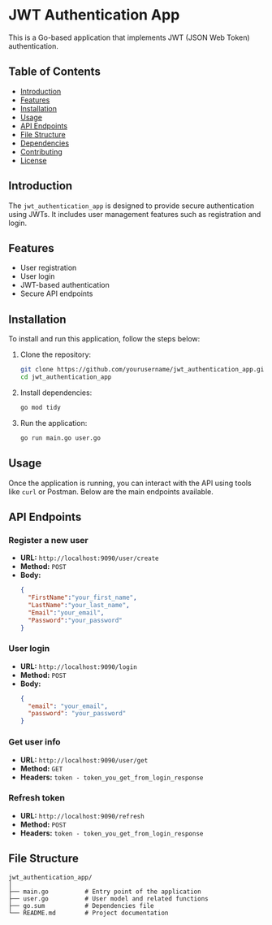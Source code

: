 # JWT Authentication App

This is a Go-based application that implements JWT (JSON Web Token) authentication.

## Table of Contents
- [Introduction](#introduction)
- [Features](#features)
- [Installation](#installation)
- [Usage](#usage)
- [API Endpoints](#api-endpoints)
- [File Structure](#file-structure)
- [Dependencies](#dependencies)
- [Contributing](#contributing)
- [License](#license)

## Introduction

The `jwt_authentication_app` is designed to provide secure authentication using JWTs. It includes user management features such as registration and login.

## Features

- User registration
- User login
- JWT-based authentication
- Secure API endpoints

## Installation

To install and run this application, follow the steps below:

1. Clone the repository:
    ```sh
    git clone https://github.com/yourusername/jwt_authentication_app.git
    cd jwt_authentication_app
    ```

2. Install dependencies:
    ```sh
    go mod tidy
    ```

3. Run the application:
    ```sh
    go run main.go user.go
    ```

## Usage

Once the application is running, you can interact with the API using tools like `curl` or Postman. Below are the main endpoints available.

## API Endpoints

### Register a new user

- **URL:** `http://localhost:9090/user/create`
- **Method:** `POST`
- **Body:**
    ```json
    {
      "FirstName":"your_first_name",
      "LastName":"your_last_name",
      "Email":"your_email",
      "Password":"your_password" 
    }
    ```

### User login

- **URL:** `http://localhost:9090/login`
- **Method:** `POST`
- **Body:**
    ```json
    {
      "email": "your_email",
      "password": "your_password"
    }
    ```

### Get user info

- **URL:** `http://localhost:9090/user/get`
- **Method:** `GET`
- **Headers:**
    `token - token_you_get_from_login_response`

### Refresh token
- **URL:** `http://localhost:9090/refresh`
- **Method:** `POST`
- **Headers:**
    `token - token_you_get_from_login_response`

## File Structure

```plaintext
jwt_authentication_app/
│
├── main.go          # Entry point of the application
├── user.go          # User model and related functions
├── go.sum           # Dependencies file
└── README.md        # Project documentation

